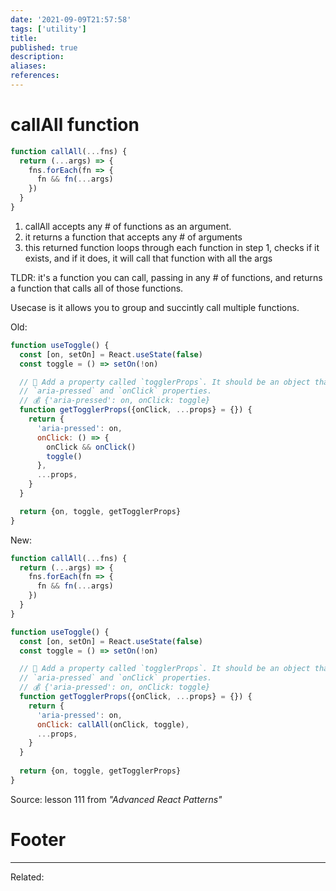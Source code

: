 ```yaml
---
date: '2021-09-09T21:57:58'
tags: ['utility']
title: 
published: true
description:
aliases:
references:
---
```


# callAll function
```js
function callAll(...fns) {
  return (...args) => {
    fns.forEach(fn => {
      fn && fn(...args)
    })
  }
}
```
1. callAll accepts any # of functions as an argument. 
2. it returns a function that accepts any # of arguments
3. this returned function loops through each function in step 1, checks if it exists, and if it does, it will call that function with all the args

TLDR: it's a function you can call, passing in any # of functions, and returns a function that calls all of those functions.

Usecase is it allows you to group and succintly call multiple functions.

Old:
```js
function useToggle() {
  const [on, setOn] = React.useState(false)
  const toggle = () => setOn(!on)

  // 🐨 Add a property called `togglerProps`. It should be an object that has
  // `aria-pressed` and `onClick` properties.
  // 💰 {'aria-pressed': on, onClick: toggle}
  function getTogglerProps({onClick, ...props} = {}) {
    return {
      'aria-pressed': on,
      onClick: () => {
        onClick && onClick()
        toggle()
      },
      ...props,
    }
  }

  return {on, toggle, getTogglerProps}
}
```

New:
```js
function callAll(...fns) {
  return (...args) => {
    fns.forEach(fn => {
      fn && fn(...args)
    })
  }
}

function useToggle() {
  const [on, setOn] = React.useState(false)
  const toggle = () => setOn(!on)

  // 🐨 Add a property called `togglerProps`. It should be an object that has
  // `aria-pressed` and `onClick` properties.
  // 💰 {'aria-pressed': on, onClick: toggle}
  function getTogglerProps({onClick, ...props} = {}) {
    return {
      'aria-pressed': on,
      onClick: callAll(onClick, toggle),
      ...props,
    }
  }
  
  return {on, toggle, getTogglerProps}
}
```

Source: lesson 111 from *"Advanced React Patterns"*

# Footer
---
Related: 